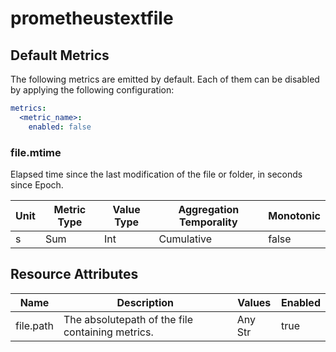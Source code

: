 [comment]: <> (Code generated by mdatagen. DO NOT EDIT.)

# prometheustextfile

## Default Metrics

The following metrics are emitted by default. Each of them can be disabled by applying the following configuration:

```yaml
metrics:
  <metric_name>:
    enabled: false
```

### file.mtime

Elapsed time since the last modification of the file or folder, in seconds since Epoch.

| Unit | Metric Type | Value Type | Aggregation Temporality | Monotonic |
| ---- | ----------- | ---------- | ----------------------- | --------- |
| s | Sum | Int | Cumulative | false |

## Resource Attributes

| Name | Description | Values | Enabled |
| ---- | ----------- | ------ | ------- |
| file.path | The absolutepath of the file containing metrics. | Any Str | true |
